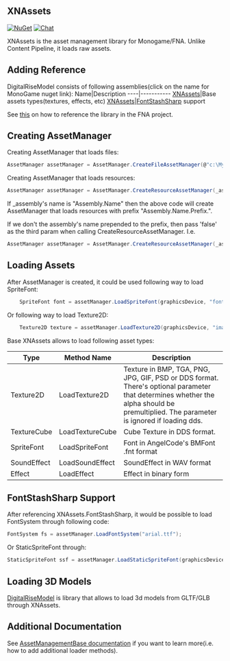 ## XNAssets
[![NuGet](https://img.shields.io/nuget/v/XNAssets.Monogame.svg)](https://www.nuget.org/packages/XNAssets.Monogame/) [![Chat](https://img.shields.io/discord/628186029488340992.svg)](https://discord.gg/ZeHxhCY)

XNAssets is the asset management library for Monogame/FNA. Unlike Content Pipeline, it loads raw assets.

## Adding Reference
DigitalRiseModel consists of following assemblies(click on the name for MonoGame nuget link):
Name|Description
----|-----------
[XNAssets](https://www.nuget.org/packages/XNAssets.Monogame/)|Base assets types(textures, effects, etc)
[XNAssets](https://www.nuget.org/packages/XNAssets.FontStashSharp.Monogame/)|[FontStashSharp](https://github.com/FontStashSharp/FontStashSharp) support

See [this]() on how to reference the library in the FNA project.

## Creating AssetManager
Creating AssetManager that loads files:
```c#
AssetManager assetManager = AssetManager.CreateFileAssetManager(@"c:\MyGame\Assets");
```

Creating AssetManager that loads resources:
```c#
AssetManager assetManager = AssetManager.CreateResourceAssetManager(_assembly, "Resources");
```
If _assembly's name is "Assembly.Name" then the above code will create AssetManager that loads resources with prefix "Assembly.Name.Prefix.".

If we don't the assembly's name prepended to the prefix, then pass 'false' as the third param when calling CreateResourceAssetManager. I.e.
```c#
AssetManager assetManager = AssetManager.CreateResourceAssetManager(_assembly, "Full.Path.Resources", false);
```

## Loading Assets
After AssetManager is created, it could be used following way to load SpriteFont:
```c#
    SpriteFont font = assetManager.LoadSpriteFont(graphicsDevice, "fonts/arial64.fnt");
```
Or following way to load Texture2D:
```c#
    Texture2D texture = assetManager.LoadTexture2D(graphicsDevice, "images/LogoOnly_64px.png");
```

Base XNAssets allows to load following asset types:

Type|Method Name|Description
----|-----------|-----------
Texture2D|LoadTexture2D|Texture in BMP, TGA, PNG, JPG, GIF, PSD or DDS format. There's optional parameter that determines whether the alpha should be premultiplied. The parameter is ignored if loading dds.
TextureCube|LoadTextureCube|Cube Texture in DDS format.
SpriteFont|LoadSpriteFont|Font in AngelCode's BMFont .fnt format
SoundEffect|LoadSoundEffect|SoundEffect in WAV format
Effect|LoadEffect|Effect in binary form

## FontStashSharp Support
After referencing XNAssets.FontStashSharp, it would be possible to load FontSystem through following code:
```c#
FontSystem fs = assetManager.LoadFontSystem("arial.ttf");
```

Or StaticSpriteFont through:
```c#
StaticSpriteFont ssf = assetManager.LoadStaticSpriteFont(graphicsDevice, "arial.fnt");
```
## Loading 3D Models
[DigitalRiseModel](https://github.com/DigitalRiseEngine/DigitalRiseModel) is library that allows to load 3d models from GLTF/GLB through XNAssets.

## Additional Documentation
See [AssetManagementBase documentation](https://github.com/rds1983/AssetManagementBase) if you want to learn more(i.e. how to add additional loader methods).
